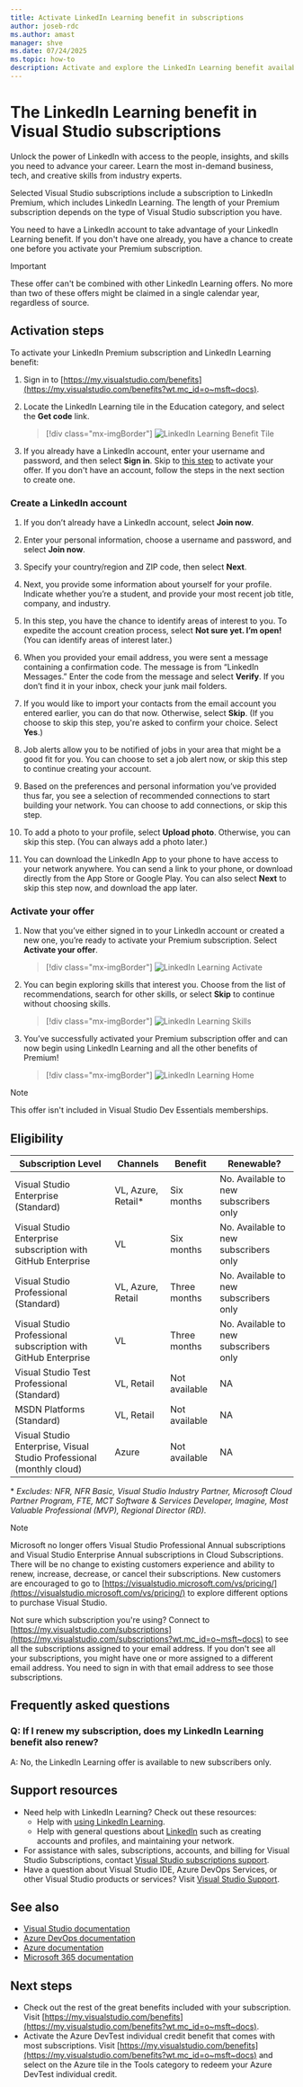 ```yaml
---
title: Activate LinkedIn Learning benefit in subscriptions
author: joseb-rdc
ms.author: amast
manager: shve
ms.date: 07/24/2025
ms.topic: how-to
description: Activate and explore the LinkedIn Learning benefit available in eligible Visual Studio subscriptions, and find answers to frequently asked questions.
---
```


# The LinkedIn Learning benefit in Visual Studio subscriptions

Unlock the power of LinkedIn with access to the people, insights, and skills you need to advance your career. Learn the most in-demand business, tech, and creative skills from industry experts.

Selected Visual Studio subscriptions include a subscription to LinkedIn Premium, which includes LinkedIn Learning. The length of your Premium subscription depends on the type of Visual Studio subscription you have.

You need to have a LinkedIn account to take advantage of your LinkedIn Learning benefit. If you don't have one already, you have a chance to create one before you activate your Premium subscription.

> [!IMPORTANT]
> These offer can't be combined with other LinkedIn Learning offers. No more than two of these offers might be claimed in a single calendar year, regardless of source.

## Activation steps

To activate your LinkedIn Premium subscription and LinkedIn Learning benefit:
1. Sign in to [https://my.visualstudio.com/benefits](https://my.visualstudio.com/benefits?wt.mc_id=o~msft~docs).

0. Locate the LinkedIn Learning tile in the Education category, and select the **Get code** link.
   > [!div class="mx-imgBorder"]
   > ![LinkedIn Learning Benefit Tile](_img/vs-linkedin/vs-linkedin-6-month-tile.png "Screenshot of Linked In Learning tile. Get code button is highlighted.")

0. If you already have a LinkedIn account, enter your username and password, and then select **Sign in**. Skip to [this step](#activate-your-offer) to activate your offer. If you don't have an account, follow the steps in the next section to create one. 

### Create a LinkedIn account

1. If you don’t already have a LinkedIn account, select **Join now**.

0. Enter your personal information, choose a username and password, and select **Join now**.

0. Specify your country/region and ZIP code, then select **Next**.

0. Next, you provide some information about yourself for your profile. Indicate whether you’re a student, and provide your most recent job title, company, and industry.

0. In this step, you have the chance to identify areas of interest to you. To expedite the account creation process, select **Not sure yet.  I’m open!** (You can identify areas of interest later.)

0. When you provided your email address, you were sent a message containing a confirmation code. The message is from “LinkedIn Messages.” Enter the code from the message and select **Verify**. If you don’t find it in your inbox, check your junk mail folders.  

0. If you would like to import your contacts from the email account you entered earlier, you can do that now. Otherwise, select **Skip**. (If you choose to skip this step, you're asked to confirm your choice. Select **Yes**.)

0. Job alerts allow you to be notified of jobs in your area that might be a good fit for you. You can choose to set a job alert now, or skip this step to continue creating your account.

0. Based on the preferences and personal information you’ve provided thus far, you see a selection of recommended connections to start building your network. You can choose to add connections, or skip this step.

0. To add a photo to your profile, select **Upload photo**. Otherwise, you can skip this step. (You can always add a photo later.)

0. You can download the LinkedIn App to your phone to have access to your network anywhere. You can send a link to your phone, or download directly from the App Store or Google Play. You can also select **Next** to skip this step now, and download the app later.

### Activate your offer

1. Now that you’ve either signed in to your LinkedIn account or created a new one, you’re ready to activate your Premium subscription. Select **Activate your offer**.
   > [!div class="mx-imgBorder"]
   > ![LinkedIn Learning Activate](_img/vs-linkedin/vs-linkedin-Activate1.png "Screenshot of offering description page. Activate your offer button is highlighted.")

0. You can begin exploring skills that interest you. Choose from the list of recommendations, search for other skills, or select **Skip** to continue without choosing skills.
   > [!div class="mx-imgBorder"]
   > ![LinkedIn Learning Skills](_img/vs-linkedin/vs-linkedin-skills.png "Screenshot of skill area selection page. Skip button is highlighted.")

0. You’ve successfully activated your Premium subscription offer and can now begin using LinkedIn Learning and all the other benefits of Premium!
   > [!div class="mx-imgBorder"]
   > ![LinkedIn Learning Home](_img/vs-linkedin/vs-linkedin-learning-home.png "Screenshot of welcome page for Linked In Premium.")

> [!NOTE]
> This offer isn't included in Visual Studio Dev Essentials memberships.

## Eligibility

| Subscription Level | Channels | Benefit | Renewable? |
|--------------------|----------|---------|------------|
| Visual Studio Enterprise (Standard)   | VL, Azure, Retail\* | Six months |  No.  Available to new subscribers only |
| Visual Studio Enterprise subscription with GitHub Enterprise   | VL | Six months |  No.  Available to new subscribers only |
| Visual Studio Professional (Standard) | VL, Azure, Retail | Three months | No.  Available to new subscribers only |
| Visual Studio Professional subscription with GitHub Enterprise | VL | Three months | No.  Available to new subscribers only |
| Visual Studio Test Professional (Standard) | VL, Retail | Not available |  NA |
| MSDN Platforms (Standard) | VL, Retail | Not available | NA |
| Visual Studio Enterprise, Visual Studio Professional (monthly cloud) | Azure | Not available | NA |

\*  *Excludes: NFR, NFR Basic, Visual Studio Industry Partner, Microsoft Cloud Partner Program, FTE, MCT Software & Services Developer, Imagine, Most Valuable Professional (MVP), Regional Director (RD).*

> [!NOTE]
> Microsoft no longer offers Visual Studio Professional Annual subscriptions and Visual Studio Enterprise Annual subscriptions in Cloud Subscriptions. There will be no change to existing customers experience and ability to renew, increase, decrease, or cancel their subscriptions. New customers are encouraged to go to [https://visualstudio.microsoft.com/vs/pricing/](https://visualstudio.microsoft.com/vs/pricing/) to explore different options to purchase Visual Studio.

Not sure which subscription you're using? Connect to [https://my.visualstudio.com/subscriptions](https://my.visualstudio.com/subscriptions?wt.mc_id=o~msft~docs) to see all the subscriptions assigned to your email address. If you don't see all your subscriptions, you might have one or more assigned to a different email address. You need to sign in with that email address to see those subscriptions.

## Frequently asked questions

### Q: If I renew my subscription, does my LinkedIn Learning benefit also renew?

A:  No, the LinkedIn Learning offer is available to new subscribers only.

## Support resources

+ Need help with LinkedIn Learning? Check out these resources:
  + Help with [using LinkedIn Learning](https://www.linkedin.com/help/learning).
  + Help with general questions about [LinkedIn](https://www.linkedin.com/help/linkedin) such as creating accounts and profiles, and maintaining your network.
+ For assistance with sales, subscriptions, accounts, and billing for Visual Studio Subscriptions, contact [Visual Studio subscriptions support](https://my.visualstudio.com/gethelp).
+ Have a question about Visual Studio IDE, Azure DevOps Services, or other Visual Studio products or services? Visit [Visual Studio Support](https://visualstudio.microsoft.com/support/).

## See also

+ [Visual Studio documentation](/visualstudio/)
+ [Azure DevOps documentation](/azure/devops/)
+ [Azure documentation](/azure/)
+ [Microsoft 365 documentation](/microsoft-365/)

## Next steps

+ Check out the rest of the great benefits included with your subscription. Visit [https://my.visualstudio.com/benefits](https://my.visualstudio.com/benefits?wt.mc_id=o~msft~docs).
+ Activate the Azure DevTest individual credit benefit that comes with most subscriptions. Visit [https://my.visualstudio.com/benefits](https://my.visualstudio.com/benefits?wt.mc_id=o~msft~docs) and select on the Azure tile in the Tools category to redeem your Azure DevTest individual credit.